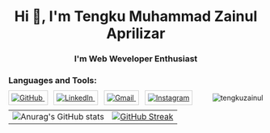 <h1 align="center">Hi 👋, I'm Tengku Muhammad Zainul Aprilizar</h1>
<h3 align="center">I'm Web Weveloper Enthusiast</h3>

<h3 align="left">Languages and Tools:</h3>
<p align="left">
  <a href="https://github.com/tengkuzainul" style="border: 1px solid #ccc; padding: 5px;">
    <img src="https://img.shields.io/badge/GitHub-181717?style=for-the-badge&logo=github&logoColor=white" alt="GitHub">
  </a>&nbsp;&nbsp;
  <a href="https://www.linkedin.com/in/tengkuzainull" style="border: 1px solid #ccc; padding: 5px;">
    <img src="https://img.shields.io/badge/LinkedIn-0077B5?style=for-the-badge&logo=linkedin&logoColor=white" alt="LinkedIn">
  </a>&nbsp;&nbsp;
  <a href="mailto:tengkumzainul@gmail.com" style="border: 1px solid #ccc; padding: 5px;">
    <img src="https://img.shields.io/badge/Gmail-D14836?style=for-the-badge&logo=gmail&logoColor=white" alt="Gmail">
  </a>&nbsp;&nbsp;
  <a href="https://www.instagram.com/tengkumz_" style="border: 1px solid #ccc; padding: 5px;">
    <img src="https://img.shields.io/badge/Instagram-E4405F?style=for-the-badge&logo=instagram&logoColor=white" alt="Instagram">
  </a>
  <img src="https://komarev.com/ghpvc/?username=tengkuzainul&label=Profile%20views&color=0e75b6&style=flat" alt="tengkuzainul" align="right"/>
</p>

<table>
  <tr>
    <td>
      <img src="https://github-readme-stats.vercel.app/api?username=tengkuzainul&show_icons=true&theme=radical" alt="Anurag's GitHub stats">
    </td>
    <td>
      <a href="https://git.io/streak-stats">
        <img src="https://streak-stats.demolab.com?user=tengkuzainul&theme=radical&hide_border=true&border_radius=5.1" alt="GitHub Streak">
      </a>
    </td>
  </tr>
</table>



